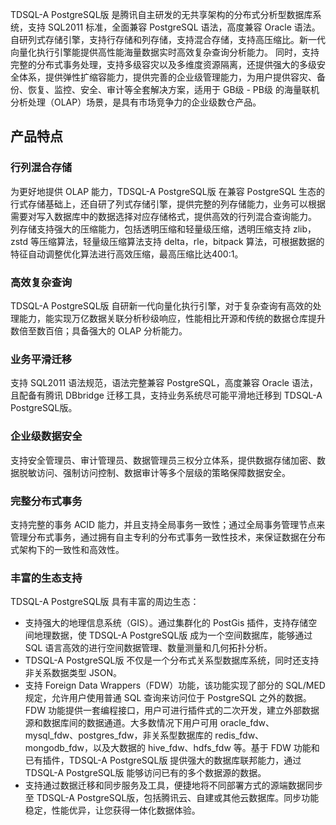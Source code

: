
TDSQL-A PostgreSQL版 是腾讯自主研发的无共享架构的分布式分析型数据库系统，支持 SQL2011 标准，全面兼容 PostgreSQL 语法，高度兼容 Oracle 语法。自研列式存储引擎，支持行存储和列存储，支持混合存储，支持高压缩比。新一代向量化执行引擎能提供高性能海量数据实时高效复杂查询分析能力。
同时，支持完整的分布式事务处理，支持多级容灾以及多维度资源隔离，还提供强大的多级安全体系，提供弹性扩缩容能力，提供完善的企业级管理能力，为用户提供容灾、备份、恢复、监控、安全、审计等全套解决方案，适用于 GB级 - PB级 的海量联机分析处理（OLAP）场景，是具有市场竞争力的企业级数仓产品。

## 产品特点
### 行列混合存储
为更好地提供 OLAP 能力，TDSQL-A PostgreSQL版 在兼容 PostgreSQL 生态的行式存储基础上，还自研了列式存储引擎，提供完整的列存储能力，业务可以根据需要对写入数据库中的数据选择对应存储格式，提供高效的行列混合查询能力。
列存储支持强大的压缩能力，包括透明压缩和轻量级压缩，透明压缩支持 zlib，zstd 等压缩算法，轻量级压缩算法支持 delta，rle，bitpack 算法，可根据数据的特征自动调整优化算法进行高效压缩，最高压缩比达400:1。

### 高效复杂查询
TDSQL-A PostgreSQL版 自研新一代向量化执行引擎，对于复杂查询有高效的处理能力，能实现万亿数据关联分析秒级响应，性能相比开源和传统的数据仓库提升数倍至数百倍；具备强大的 OLAP 分析能力。 

### 业务平滑迁移
支持 SQL2011 语法规范，语法完整兼容 PostgreSQL，高度兼容 Oracle 语法，且配备有腾讯 DBbridge 迁移工具，支持业务系统尽可能平滑地迁移到 TDSQL-A PostgreSQL版。

### 企业级数据安全
支持安全管理员、审计管理员、数据管理员三权分立体系，提供数据存储加密、数据脱敏访问、强制访问控制、数据审计等多个层级的策略保障数据安全。

### 完整分布式事务
支持完整的事务 ACID 能力，并且支持全局事务一致性；通过全局事务管理节点来管理分布式事务，通过拥有自主专利的分布式事务一致性技术，来保证数据在分布式架构下的一致性和高效性。

### 丰富的生态支持
TDSQL-A PostgreSQL版 具有丰富的周边生态：
- 支持强大的地理信息系统（GIS）。通过集群化的 PostGis 插件，支持存储空间地理数据，使 TDSQL-A PostgreSQL版 成为一个空间数据库，能够通过 SQL 语言高效的进行空间数据管理、数量测量和几何拓扑分析。
- TDSQL-A PostgreSQL版 不仅是一个分布式关系型数据库系统，同时还支持非关系数据类型 JSON。
- 支持 Foreign Data Wrappers（FDW）功能，该功能实现了部分的 SQL/MED 规定，允许用户使用普通 SQL 查询来访问位于 PostgreSQL 之外的数据。
FDW 功能提供一套编程接口，用户可进行插件式的二次开发，建立外部数据源和数据库间的数据通道。大多数情况下用户可用 oracle_fdw、mysql_fdw、postgres_fdw，非关系型数据库的 redis_fdw、mongodb_fdw，以及大数据的 hive_fdw、hdfs_fdw 等。基于 FDW 功能和已有插件，TDSQL-A PostgreSQL版 提供强大的数据库联邦能力，通过 TDSQL-A PostgreSQL版 能够访问已有的多个数据源的数据。
- 支持通过数据迁移和同步服务及工具，便捷地将不同部署方式的源端数据同步至 TDSQL-A PostgreSQL版，包括腾讯云、自建或其他云数据库。同步功能稳定，性能优异，让您获得一体化数据体验。 
